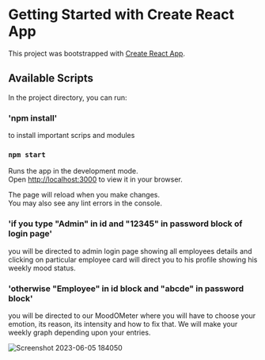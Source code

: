 
# Getting Started with Create React App

This project was bootstrapped with [Create React App](https://github.com/facebook/create-react-app).

## Available Scripts

In the project directory, you can run:
### 'npm install'
to install important scrips and modules

### `npm start`

Runs the app in the development mode.\
Open [http://localhost:3000](http://localhost:3000) to view it in your browser.

The page will reload when you make changes.\
You may also see any lint errors in the console.

### 'if you type "Admin" in id and "12345" in password block of login page'

you will be directed to admin login page showing all employees details and clicking on particular employee card will direct you to his profile showing his weekly mood status.

### 'otherwise "Employee" in id block and "abcde" in password block'

you will be directed to our MoodOMeter where you will have to choose your emotion, its reason, its intensity and how to fix that. We will make your weekly graph depending upon your entries.



![Screenshot 2023-06-05 184050](https://github.com/parteekahlawat/Codathon/assets/72187356/04f12914-5208-4806-b0d0-c0917f8afaef)
